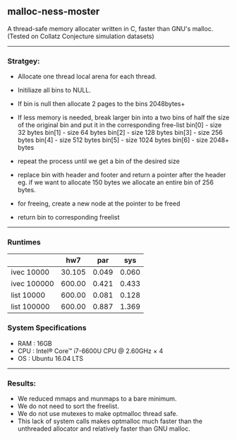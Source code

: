 ## malloc-ness-moster

A thread-safe memory allocater written in C, faster than GNU's malloc.
(Tested on Collatz Conjecture simulation datasets)

---

### Stratgey:
- Allocate one thread local arena for each thread.
- Initiliaze all bins to NULL.
- If bin is null then allocate 2 pages to the bins 2048bytes+
- If less memory is needed, break larger bin into a two bins
 of half the size of the original bin and put it in the 
 corresponding free-list
 bin[0] - size 32 bytes
 bin[1] - size 64 bytes
 bin[2] - size 128 bytes
 bin[3] - size 256 bytes
 bin[4] - size 512 bytes
 bin[5] - size 1024 bytes
 bin[6] - size 2048+ bytes
- repeat the process until we get a bin of the desired size
- replace bin with header and footer and return a pointer
 after the header
 eg. if we want to allocate 150 bytes we allocate an entire bin
    of 256 bytes.

- for freeing, create a new node at the pointer to be freed
- return bin to corresponding freelist

----

###  Runtimes
|             |  hw7   |  par  |  sys  |
|-------------|--------|-------|-------|
| ivec 10000  | 30.105 | 0.049 | 0.060 |
| ivec 100000 | 600.00 | 0.421 | 0.433 |
| list 10000  | 600.00 | 0.081 | 0.128 |
| list 100000 | 600.00 | 0.887 | 1.369 |

### System Specifications
- RAM : 16GB
- CPU : Intel® Core™ i7-6600U CPU @ 2.60GHz × 4 
- OS : Ubuntu 16.04 LTS

---

### Results:
- We reduced mmaps and munmaps to a bare minimum.
- We do not need to sort the freelist.
- We do not use mutexes to make optmalloc thread safe.
- This lack of system calls makes optmalloc much faster than the
unthreaded allocator and relatively faster than GNU malloc.
